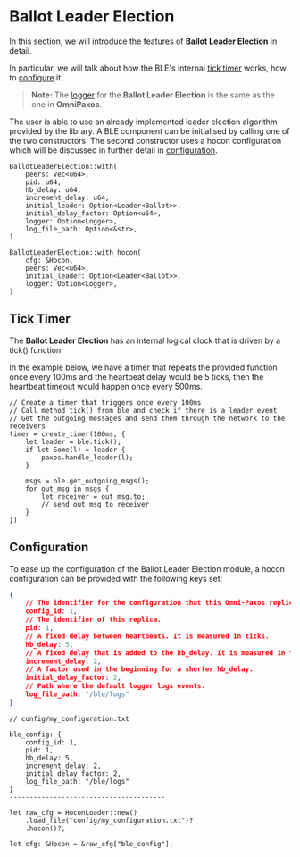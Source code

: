 # Ballot Leader Election

In this section, we will introduce the features of **Ballot Leader Election** in detail.

In particular, we will talk about how the BLE's internal [tick timer](#tick-timer) works, how to [configure](#configuration) it.

> **Note:** The [logger](../omnipaxos/logging.md) for the **Ballot Leader Election** is the same as the one in **OmniPaxos**.

The user is able to use an already implemented leader election algorithm provided by the library. A BLE component can be initialised by calling one of the two constructors. The second constructor uses a hocon configuration which will be discussed in further detail in [configuration](#configuration).

```rust,edition2018,no_run,noplaypen
BallotLeaderElection::with(
    peers: Vec<u64>,
    pid: u64,
    hb_delay: u64,
    increment_delay: u64,
    initial_leader: Option<Leader<Ballot>>,
    initial_delay_factor: Option<u64>,
    logger: Option<Logger>,
    log_file_path: Option<&str>,
)

BallotLeaderElection::with_hocon(
    cfg: &Hocon,
    peers: Vec<u64>,
    initial_leader: Option<Leader<Ballot>>,
    logger: Option<Logger>,
)
```

## Tick Timer

The **Ballot Leader Election** has an internal logical clock that is driven by a tick() function.

In the example below, we have a timer that repeats the provided function once every 100ms and the heartbeat delay would be 5 ticks, then the heartbeat timeout would happen once every 500ms.

```rust,edition2018,no_run,noplaypen
// Create a timer that triggers once every 100ms
// Call method tick() from ble and check if there is a leader event
// Get the outgoing messages and send them through the network to the receivers
timer = create_timer(100ms, {
    let leader = ble.tick();
    if let Some(l) = leader {
        paxos.handle_leader(l);
    }
    
    msgs = ble.get_outgoing_msgs();
    for out_msg in msgs {
        let receiver = out_msg.to;
        // send out_msg to receiver
    }
})
```

## Configuration

To ease up the configuration of the Ballot Leader Election module, a hocon configuration can be provided with the following keys set:

```json
{
    // The identifier for the configuration that this Omni-Paxos replica is part of.
    config_id: 1,
    // The identifier of this replica.
    pid: 1,
    // A fixed delay between heartbeats. It is measured in ticks.
    hb_delay: 5,
    // A fixed delay that is added to the hb_delay. It is measured in ticks.
    increment_delay: 2,
    // A factor used in the beginning for a shorter hb_delay.
    initial_delay_factor: 2,
    // Path where the default logger logs events.
    log_file_path: "/ble/logs"
}
```

```rust,edition2018,no_run,noplaypen
// config/my_configuration.txt
---------------------------------------
ble_config: {
    config_id: 1,
    pid: 1,
    hb_delay: 5,
    increment_delay: 2,
    initial_delay_factor: 2,
    log_file_path: "/ble/logs"
}
---------------------------------------

let raw_cfg = HoconLoader::new()
    .load_file("config/my_configuration.txt")?
    .hocon()?;

let cfg: &Hocon = &raw_cfg["ble_config"];
```
